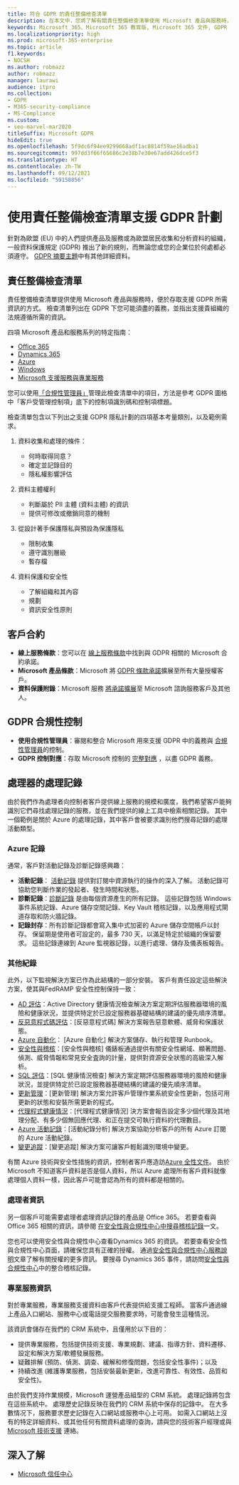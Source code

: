 ```yaml
---
title: 符合 GDPR 的責任整備檢查清單
description: 在本文中，您將了解有關責任整備檢查清單使用 Microsoft 產品與服務時，以存取支援 GDPR 所需資訊。
keywords: Microsoft 365、Microsoft 365 教育版, Microsoft 365 文件, GDPR
ms.localizationpriority: high
ms.prod: microsoft-365-enterprise
ms.topic: article
f1.keywords:
- NOCSH
ms.author: robmazz
author: robmazz
manager: laurawi
audience: itpro
ms.collection:
- GDPR
- M365-security-compliance
- MS-Compliance
ms.custom:
- seo-marvel-mar2020
titleSuffix: Microsoft GDPR
hideEdit: true
ms.openlocfilehash: 5f9dc6f94ee9299668adf1ac8814f59ae16adba1
ms.sourcegitcommit: 997dd3f66f65686c2e38b7e30e67add426dce5f3
ms.translationtype: HT
ms.contentlocale: zh-TW
ms.lasthandoff: 09/12/2021
ms.locfileid: "59158856"
---
```

# <a name="support-your-gdpr-program-with-accountability-readiness-checklists"></a>使用責任整備檢查清單支援 GDPR 計劃

針對為歐盟 (EU) 中的人們提供產品及服務或為歐盟居民收集和分析資料的組織，一般資料保護規定 (GDPR) 推出了新的規則，而無論您或您的企業位於何處都必須遵守。 [GDPR 摘要主題](gdpr.md)中有其他詳細資料。

## <a name="accountability-readiness-checklists"></a>責任整備檢查清單

責任整備檢查清單提供使用 Microsoft 產品與服務時，便於存取支援 GDPR 所需資訊的方式。 檢查清單列出在 GDPR 下您可能須盡的義務，並指出支援貴組織的法規遵循所需的資訊。

四項 Microsoft 產品和服務系列的特定指南：

- [Office 365](gdpr-arc-Office365.md)
- [Dynamics 365](gdpr-arc-azure-dynamics-windows.md)
- [Azure](gdpr-arc-azure-dynamics-windows.md)
- [Windows](gdpr-arc-azure-dynamics-windows.md)
- [Microsoft 支援服務與專業服務](gdpr-arc-prof-services.md)

您可以使用[「合規性管理員」](/microsoft-365/compliance/compliance-manager)管理此檢查清單中的項目，方法是參考 GDPR 圖格中「客戶受管理控制項」底下的控制項識別碼和控制項標題。

檢查清單包含以下列出之支援 GDPR 隱私計劃的四項基本考量類別，以及範例需求。

1. 資料收集和處理的條件：

    - 何時取得同意？  
    - 確定並記錄目的  
    - 隱私權影響評估

2. 資料主體權利  

    - 判斷屬於 PII 主體 (資料主體) 的資訊  
    - 提供可修改或撤銷同意的機制

3. 從設計著手保護隱私與預設為保護隱私  

    - 限制收集  
    - 遵守識別層級  
    - 暫存檔

4. 資料保護和安全性  

    - 了解組織和其內容  
    - 規劃  
    - 資訊安全性原則

## <a name="customer-agreements"></a>客戶合約

- **線上服務條款**：您可以在 [線上服務條款](https://go.microsoft.com/fwlink/p/?linkid=2052208)中找到與 GDPR 相關的 Microsoft 合約承諾。
- **Microsoft 產品條款**：Microsoft 將 [GDPR 條款承諾](https://go.microsoft.com/fwlink/p/?linkid=2052213)擴展至所有大量授權客戶。
- **資料保護附錄**：Microsoft 服務 [將承諾擴展](https://go.microsoft.com/fwlink/p/?linkid=2052215)至 Microsoft 諮詢服務客戶及其他人。

## <a name="gdpr-compliance-controls"></a>GDPR 合規性控制

- **使用合規性管理員**：審閱和整合 Microsoft 用來支援 GDPR 中的義務與 [合規性管理員](/microsoft-365/compliance/compliance-manager)的控制。
- **GDPR 控制對應**：存取 Microsoft 控制的 [完整對應](https://go.microsoft.com/fwlink/p/?linkid=2052220) ，以盡 GDPR 義務。

## <a name="records-of-processing-for-processors"></a>處理器的處理記錄

由於我們作為處理者向控制者客戶提供線上服務的規模和廣度，我們希望客戶能夠識別它們尋找處理記錄的服務，並在我們提供的線上工具中檢索相關記錄。 其中一個範例是關於 Azure 的處理記錄，其中客戶會被要求識別他們搜尋記錄的處理活動類型。

### <a name="azure-logs"></a>Azure 記錄

通常，客戶對活動記錄及診斷記錄感興趣：

- **活動記錄**： [活動記錄](/azure/azure-monitor/platform/platform-logs-overview) 提供對訂閱中資源執行的操作的深入了解。 活動記錄可協助您判斷作業的發起者、發生時間和狀態。
- **診斷記錄**：[診斷記錄](/azure/azure-monitor/platform/platform-logs-overview) 是由每個資源產生的所有記錄。 這些記錄包括 Windows 事件系統記錄、Azure 儲存空間記錄、Key Vault 稽核記錄，以及應用程式閘道存取和防火牆記錄。
- **記錄封存**：所有診斷記錄都會寫入集中式加密的 Azure 儲存空間帳戶以封存。 保留期是使用者可設定的，最多 730 天，以滿足特定於組織的保留要求。 這些記錄連線到 Azure 監視器記錄，以進行處理、儲存及儀表板報告。

### <a name="other-logs"></a>其他紀錄

此外，以下監視解決方案已作為此結構的一部分安裝。 客戶有責任設定這些解決方案，使其與FedRAMP 安全性控制保持一致：

- [AD 評估](/azure/azure-monitor/insights/ad-assessment)：Active Directory 健康情況檢查解決方案定期評估服務器環境的風險和健康狀況，並提供特定於已設定服務器基礎結構的建議的優先順序清單。
- [反惡意程式碼評估](/azure/security-center/security-center-services?tabs=features-windows#supported-endpoint-protection-solutions-)：[反惡意程式碼] 解決方案報告惡意軟體、威脅和保護狀態。
- [Azure 自動化](/azure/automation/automation-hybrid-runbook-worker)： [Azure 自動化] 解決方案儲存、執行和管理 Runbook。
- [安全性與稽核](/azure/security-center/security-center-introduction)：[安全性與稽核] 儀錶板通過提供有關安全性網域、顯著問題、偵測、威脅情報和常見安全査詢的計量，提供對資源安全狀態的高級深入解析。
- [SQL 評估](/azure/azure-monitor/insights/sql-assessment)：[SQL 健康情況檢查] 解決方案定期評估服務器環境的風險和健康狀況，並提供特定於已設定服務器基礎結構的建議的優先順序清單。
- [更新管理](/azure/automation/update-management/update-mgmt-overview)：[更新管理] 解決方案允許客戶管理作業系統安全性更新，包括可用更新的狀態和安裝所需更新的程式。
- [代理程式健康情況](/azure/azure-monitor/insights/solution-agenthealth)：[代理程式健康情況] 決方案會報告設定多少個代理及其地理分配、有多少個無回應代理、和正在提交可執行資料的代理數目。
- [Azure 活動記錄](/azure/azure-monitor/platform/activity-log)：[活動紀錄分析] 解決方案協助分析客戶的所有 Azure 訂閱的 Azure 活動紀錄。
- [變更追蹤](/azure/azure-monitor/platform/activity-log)：[變更追蹤] 解決方案可讓客戶輕鬆識別環境中變更。

有關 Azure 技術與安全性措施的資訊，控制者客戶應造訪[Azure 全性文件](/azure/security/)。 由於 Microsoft 不知道客戶資料是否是個人資料，所以 Azure 處理所有客戶資料就像處理個人資料一樣，因此客戶可能會認為所有的資料都是相關的。

### <a name="processor-information"></a>處理者資訊

另一個客戶可能需要處理者處理資訊記錄的產品是 Office 365。 若要查看與 Office 365 相關的資訊，請參閱 [在安全性與合規性中心中搜尋稽核記錄](/microsoft-365/compliance/search-the-audit-log-in-security-and-compliance)一文。

您也可以使用安全性與合規性中心查看Dynamics 365 的資訊。  若要查看安全性與合規性中心頁面，請確保您具有正確的授權。 通過[安全性與合規性中心服務說明](/office365/servicedescriptions/office-365-platform-service-description/office-365-securitycompliance-center)文章了解有關授權的更多資訊。 要搜尋 Dynamics 365 事件，請訪問[安全性與合規性中心](https://protection.office.com/unifiedauditlog)中的整合稽核記錄。

### <a name="professional-services-information"></a>專業服務資訊

對於專業服務，專業服務支援資料由客戶代表提供給支援工程師。  當客戶通過線上產品入口網站、服務中心或電話提交服務要求時，可能會發生這種情況。

該資訊會儲存在我們的 CRM 系統中，且僅用於以下目的：

- 提供專業服務，包括提供技術支援、專業規劃、建議、指導方針、資料遷移、設定和解決方案/軟體發展服務。  
- 疑難排解 (預防、偵測、調查、緩解和修復問題，包括安全性事件)；以及 
- 持續改進 (維護專業服務，包括安裝最新更新，改進可靠性、有效性、品質和安全性)。 

由於我們支持作業規模，Microsoft 運營產品組型的 CRM 系統。 處理記錄將包含在這些系統中。
處理歷史記錄反映在我們的 CRM 系統中保存的記錄中。  在大多數情况下，服務要求歷史記錄在入口網站或服務中心上可用。
如需入口網站上沒有的特定詳細資料、或其他任何有關資料處理的查詢，請與您的技術客戶經理或與 [Microsoft 技術支援](https://support.microsoft.com/contactus/) 連絡。

## <a name="learn-more"></a>深入了解

- [Microsoft 信任中心](https://www.microsoft.com/trust-center/privacy/gdpr-overview)
